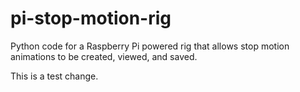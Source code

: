 # pi-stop-motion-rig
Python code for a Raspberry Pi powered rig that allows stop motion animations to be created, viewed, and saved.

This is a test change.
